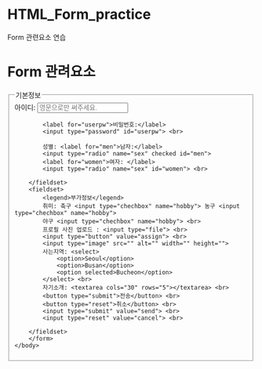 # HTML_Form_practice

<!DOCTYPE html>
<html lang="ko">
    <head>
        <meta charset="UTF-8">
        <titile>Form 관련요소 연습</titile>
    </head>
    <body>
        <form action="..." method="POST" >
        <h1>Form 관려요소</h1>
        <fieldset>
            <legend>기본정보</legend>
            <label for="userid">아이디: </label> 
            <input type="text" placeholder="영문으로만 써주세요." id="userid"> <br>
    
            <label for="userpw">비밀번호:</label>
            <input type="password" id="userpw"> <br>
    
            성별: <label for="men">남자:</label>
            <input type="radio" name="sex" checked id="men"> 
            <label for="women">여자: </label>
            <input type="radio" name="sex" id="women"> <br>

        </fieldset>
        <fieldset>
            <legend>부가정보</legend>
            취미: 축구 <input type="chechbox" name="hobby"> 농구 <input type="chechbox" name="hobby">  
            야구 <input type="chechbox" name="hobby"> <br> 
            프로필 사진 업로드 : <input type="file"> <br>
            <input type="button" value="assign"> <br>
            <input type="image" src="" alt="" width="" height=""> 
            사는지역: <select>
                <option>Seoul</option>
                <option>Busan</option>
                <option selected>Bucheon</option>
            </select> <br>
            자기소개: <textarea cols="30" rows="5"></textarea> <br>
            <button type="submit">전송</button> <br>
            <button type="reset">취소</button> <br>
            <input type="submit" value="send"> <br>
            <input type="reset" value="cancel"> <br>
    
        </fieldset>
        </form>
    </body>
</html>
